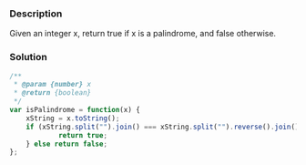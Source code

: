 ### Description
Given an integer x, return true if x is a palindrome, and false otherwise.

### Solution
```js
/**
 * @param {number} x
 * @return {boolean}
 */
var isPalindrome = function(x) {
    xString = x.toString();
    if (xString.split("").join() === xString.split("").reverse().join()) {
            return true;
    } else return false;
};
```